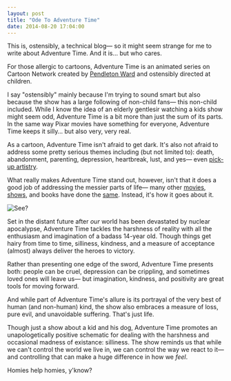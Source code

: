 ```yaml
---
layout: post
title: "Ode To Adventure Time"
date: 2014-08-20 17:04:00
---
```


This is, ostensibly, a technical blog&mdash; so it might seem strange for me to write about Adventure Time. And it is&hellip; but who cares.

For those allergic to cartoons, Adventure Time is an animated series on Cartoon Network created by [Pendleton Ward](http://buenothebear.com/) and ostensibly directed at children.

I say "ostensibly" mainly because I'm trying to sound smart but also because the show has a large following of non-child fans&mdash; this non-child included. While I know the idea of an elderly gentlesir watching a kids show might seem odd, Adventure Time is a bit more than just the sum of its parts. In the same way Pixar movies have something for everyone, Adventure Time keeps it silly&hellip; but also very, very real.

As a cartoon, Adventure Time isn't afraid to get dark. It's also not afraid to address some pretty serious themes including (but not limited to): death, abandonment, parenting, depression, heartbreak, lust, and yes&mdash; even [pick-up artistry](http://adventuretime.wikia.com/wiki/Jay_T._Doggzone).

What really makes Adventure Time stand out, however, isn't that it does a good job of addressing the messier parts of life&mdash; many other [movies](http://www.imdb.com/title/tt0102057/), [shows](http://en.wikipedia.org/wiki/Rocko's_Modern_Life), and books have done the [same](http://en.wikipedia.org/wiki/Oh,_the_Places_You'll_Go!). Instead, it's how it goes about it.

![See?](http://i.imgur.com/8F2tVqD.gif)

Set in the distant future after *our* world has been devastated by nuclear apocalypse, Adventure Time tackles the harshness of reality with all the enthusiasm and imagination of a badass 14-year old. Though things get hairy from time to time, silliness, kindness, and a measure of acceptance (almost) always deliver the heroes to victory.

Rather than presenting one edge of the sword, Adventure Time presents both: people can be cruel, depression can be crippling, and sometimes loved ones will leave us&mdash; but imagination, kindness, and positivity are great tools for moving forward.

And while part of Adventure Time's allure is its portrayal of the very best of human (and non-human) kind, the show also embraces a measure of loss, pure evil, and unavoidable suffering. That's just life.

Though just a show about a kid and his dog, Adventure Time promotes an unapologetically positive schematic for dealing with the harshness and occasional madness of existance: silliness. The show reminds us that while we can't control the world we live in, we can control the way we react to it&mdash; and controlling that can make a huge difference in how we *feel*.

Homies help homies, y'know?

